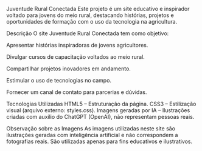 Juventude Rural Conectada 
Este projeto é um site educativo e inspirador voltado para jovens do meio rural, destacando histórias, projetos e oportunidades de formação com o uso da tecnologia na agricultura.

Descrição
O site Juventude Rural Conectada tem como objetivo:

Apresentar histórias inspiradoras de jovens agricultores.

Divulgar cursos de capacitação voltados ao meio rural.

Compartilhar projetos inovadores em andamento.

Estimular o uso de tecnologias no campo.

Fornecer um canal de contato para parcerias e dúvidas.

Tecnologias Utilizadas
HTML5 – Estruturação da página.
CSS3 – Estilização visual (arquivo externo: styles.css).
Imagens geradas por IA – Ilustrações criadas com auxílio do ChatGPT (OpenAI), não representam pessoas reais.

Observação sobre as Imagens
As imagens utilizadas neste site são ilustrações geradas com inteligência artificial e não correspondem a fotografias reais. São utilizadas apenas para fins educativos e ilustrativos.
